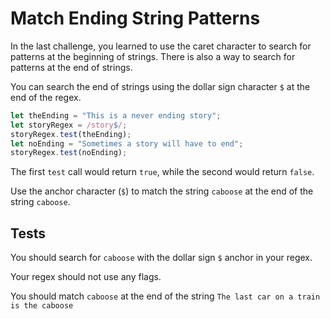 # Match Ending String Patterns

In the last challenge, you learned to use the caret character to search for patterns at the beginning of strings. There is also a way to search for patterns at the end of strings.

You can search the end of strings using the dollar sign character `$` at the end of the regex.

```javascript
let theEnding = "This is a never ending story";
let storyRegex = /story$/;
storyRegex.test(theEnding);
let noEnding = "Sometimes a story will have to end";
storyRegex.test(noEnding);
```

The first `test` call would return `true`, while the second would return `false`.

Use the anchor character (`$`) to match the string `caboose` at the end of the string `caboose`.

## Tests

You should search for `caboose` with the dollar sign `$` anchor in your regex.

Your regex should not use any flags.

You should match `caboose` at the end of the string `The last car on a train is the caboose`
